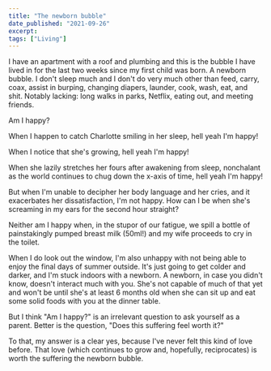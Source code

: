```yaml
---
title: "The newborn bubble"
date_published: "2021-09-26"
excerpt: 
tags: ["Living"]
---
```


I have an apartment with a roof and plumbing and this is the bubble I have lived in for the last two weeks since my first child was born. A newborn bubble. I don't sleep much and I don't do very much other than feed, carry, coax, assist in burping, changing diapers, launder, cook, wash, eat, and shit. Notably lacking: long walks in parks, Netflix, eating out, and meeting friends. 

Am I happy? 

When I happen to catch Charlotte smiling in her sleep, hell yeah I'm happy!

When I notice that she's growing, hell yeah I'm happy!

When she lazily stretches her fours after awakening from sleep, nonchalant as the world continues to chug down the x-axis of time, hell yeah I'm happy! 

But when I'm unable to decipher her body language and her cries, and it exacerbates her dissatisfaction, I'm not happy. How can I be when she's screaming in my ears for the second hour straight?

Neither am I happy when, in the stupor of our fatigue, we spill a bottle of painstakingly pumped breast milk (50ml!) and my wife proceeds to cry in the toilet. 

When I do look out the window, I'm also unhappy with not being able to enjoy the final days of summer outside. It's just going to get colder and darker, and I'm stuck indoors with a newborn. A newborn, in case you didn't know, doesn't interact much with you. She's not capable of much of that yet and won't be until she's at least 6 months old when she can sit up and eat some solid foods with you at the dinner table. 

But I think "Am I happy?" is an irrelevant question to ask yourself as a parent. Better is the question, "Does this suffering feel worth it?"

To that, my answer is a clear yes, because I've never felt this kind of love before. That love (which continues to grow and, hopefully, reciprocates) is worth the suffering the newborn bubble.

